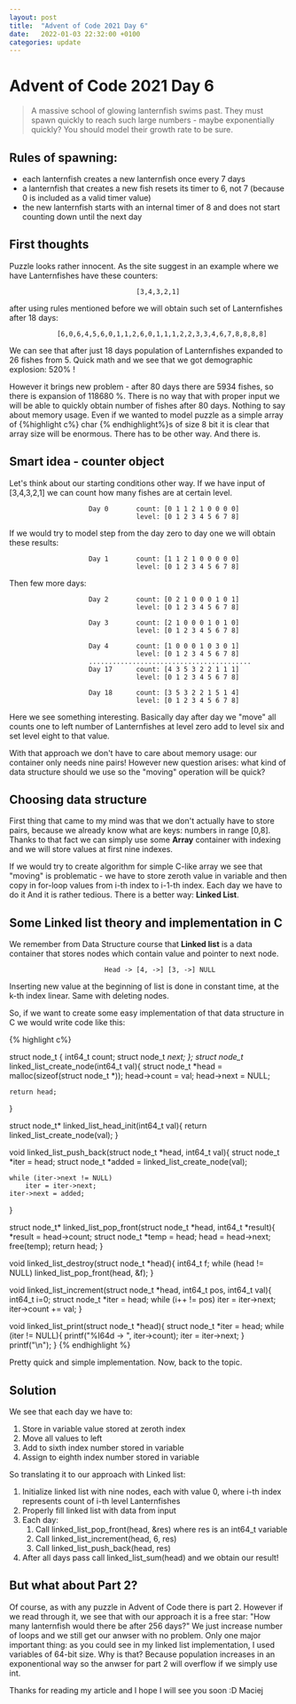 ```yaml
---
layout: post
title:  "Advent of Code 2021 Day 6"
date:   2022-01-03 22:32:00 +0100
categories: update
---
```



# Advent of Code 2021 Day 6

> A massive school of glowing lanternfish swims past. They must spawn quickly to reach such large numbers - maybe exponentially quickly? 
> You should model their growth rate to be sure.



## Rules of spawning:
* each lanternfish creates a new lanternfish once every 7 days
* a lanternfish that creates a new fish resets its timer to 6, not 7 (because 0 is included as a valid timer value)
* the new lanternfish starts with an internal timer of 8 and does not start counting down until the next day


## First thoughts
Puzzle looks rather innocent. As the site suggest in an example where we have Lanternfishes have these counters:


                                    [3,4,3,2,1]

after using rules mentioned before we will obtain such set of Lanternfishes after 18 days:

                [6,0,6,4,5,6,0,1,1,2,6,0,1,1,1,2,2,3,3,4,6,7,8,8,8,8]

We can see that after just 18 days population of Lanternfishes expanded to 26 fishes from 5. Quick math and we see that we got demographic explosion: 520% !

However it brings new problem - after 80 days there are 5934 fishes, so there is expansion of 118680 %. There is no way that with proper input we will be able to quickly obtain number of fishes after 80 days. Nothing to say about memory usage. Even if we wanted to model puzzle as a simple array of {%highlight c%} char {% endhighlight%}s of size 8 bit it is clear that array size will be enormous. There has to be other way. And there is.


## Smart idea - counter object
Let's think about our starting conditions other way. If we have input of [3,4,3,2,1] we can count how many fishes are at certain level.

                        Day 0       count: [0 1 1 2 1 0 0 0 0]
                                    level: [0 1 2 3 4 5 6 7 8]

If we would try to model step from the day zero to day one we will obtain these results:

                        Day 1       count: [1 1 2 1 0 0 0 0 0]
                                    level: [0 1 2 3 4 5 6 7 8]

Then few more days:

                        Day 2       count: [0 2 1 0 0 0 1 0 1]
                                    level: [0 1 2 3 4 5 6 7 8]

                        Day 3       count: [2 1 0 0 0 1 0 1 0]
                                    level: [0 1 2 3 4 5 6 7 8]

                        Day 4       count: [1 0 0 0 1 0 3 0 1]
                                    level: [0 1 2 3 4 5 6 7 8]
                        .........................................
                        Day 17      count: [4 3 5 3 2 2 1 1 1]
                                    level: [0 1 2 3 4 5 6 7 8]

                        Day 18      count: [3 5 3 2 2 1 5 1 4]
                                    level: [0 1 2 3 4 5 6 7 8]

Here we see something interesting. Basically day after day we "move" all counts one to left number of Lanternfishes at level zero add to level six and set level eight to that value.

With that approach we don't have to care about memory usage: our container only needs nine pairs!
However new question arises: what kind of data structure should we use so the "moving" operation will be quick?

## Choosing data structure

First thing that came to my mind was that we don't actually have to store pairs, because we already know what are keys: numbers in range [0,8]. Thanks to that fact we can simply use some **Array** container with indexing and we will store values at first nine indexes.

If we would try to create algorithm for simple C-like array we see that "moving" is problematic - we have to store zeroth value in variable and then copy in for-loop values from i-th index to i-1-th index. Each day we have to do it And it is rather tedious. There is a better way: **Linked List**.


## Some Linked list theory and implementation in C

We remember from Data Structure course that **Linked list** is a data container that stores nodes which contain value and pointer to next node.

                            Head -> [4, ->] [3, ->] NULL
Inserting new value at the beginning of list is done in constant time, at the k-th index linear. Same with deleting nodes. 

So, if we want to create some easy implementation of that data structure in C we would write code like this:

{% highlight c%}

struct node_t {
    int64_t count;
    struct node_t *next;
};
struct node_t* linked_list_create_node(int64_t val){
    struct node_t *head = malloc(sizeof(struct node_t *));
    head->count = val;
    head->next = NULL;

    return head;
}

struct node_t* linked_list_head_init(int64_t val){
    return linked_list_create_node(val);
}

void linked_list_push_back(struct node_t *head, int64_t val){
    struct node_t *iter = head;
    struct node_t *added = linked_list_create_node(val);

    while (iter->next != NULL)
        iter = iter->next;
    iter->next = added;
}

struct node_t* linked_list_pop_front(struct node_t *head, int64_t *result){
    *result = head->count;
    struct node_t *temp = head;
    head = head->next;
    free(temp);
    return head;
}

void linked_list_destroy(struct node_t *head){
    int64_t f;
    while (head != NULL)
        linked_list_pop_front(head, &f);
}

void linked_list_increment(struct node_t *head, int64_t pos, int64_t val){
    int64_t i=0;
    struct node_t *iter = head;
    while (i++ != pos)
        iter = iter->next;
    iter->count += val;
}

void linked_list_print(struct node_t *head){
    struct node_t *iter = head;
    while (iter != NULL){
        printf("%I64d -> ", iter->count);
        iter = iter->next;
    }
    printf("\n");
}
{% endhighlight %}

Pretty quick and simple implementation. Now, back to the topic.


## Solution

We see that each day we have to:
1. Store in variable value stored at zeroth index
2. Move all values to left
3. Add to sixth index number stored in variable
4. Assign to eighth index number stored in variable

So translating it to our approach with Linked list:
1. Initialize linked list with nine nodes, each with value 0, where i-th index represents count of i-th level Lanternfishes
2. Properly fill linked list with data from input
3. Each day:
   1. Call linked_list_pop_front(head, &res) where res is an int64_t variable
   2. Call linked_list_increment(head, 6, res)
   3. Call linked_list_push_back(head, res)
4. After all days pass call linked_list_sum(head) and we obtain our result!

## But what about Part 2?
Of course, as with any puzzle in Advent of Code there is part 2. However if we read through it, we see that with our approach it is a free star: "How many lanternfish would there be after 256 days?" We just increase number of loops and we still get our anwser with no problem. Only one major important thing: as you could see in my linked list implementation, I used variables of 64-bit size. Why is that? Because population increases in an exponentional way so the anwser for part 2 will overflow if we simply use int.

Thanks for reading my article and I hope I will see you soon :D
Maciej
